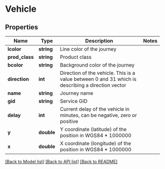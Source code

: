 # Vehicle

## Properties
Name | Type | Description | Notes
------------ | ------------- | ------------- | -------------
**lcolor** | **string** | Line color of the journey | 
**prod_class** | **string** | Product class | 
**bcolor** | **string** | Background color of the journey | 
**direction** | **int** | Direction of the vehicle. This is a value between 0 and 31 which is describing a direction vector | 
**name** | **string** | Journey name | 
**gid** | **string** | Service GID | 
**delay** | **int** | Current delay of the vehicle in minutes, can be negative, zero or positive | 
**y** | **double** | Y coordinate (latitude) of the position in WGS84 * 1000000 | 
**x** | **double** | X coordinate (longitude) of the position in WGS84 * 1000000 | 

[[Back to Model list]](../README.md#documentation-for-models) [[Back to API list]](../README.md#documentation-for-api-endpoints) [[Back to README]](../README.md)


